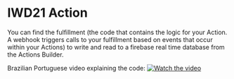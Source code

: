 # IWD21 Action

You can find the fulfillment (the code that contains the logic for your Action. A webhook triggers calls to your fulfillment based on events that occur within your Actions) to write and read to a firebase real time database from the Actions Builder.

Brazilian Portuguese video explaining the code:
[![Watch the video](https://user-images.githubusercontent.com/9335603/111148480-9875d080-8583-11eb-8423-ad5d0859e615.png
)](https://www.youtube.com/watch?v=VkGNHMjFXO0)
